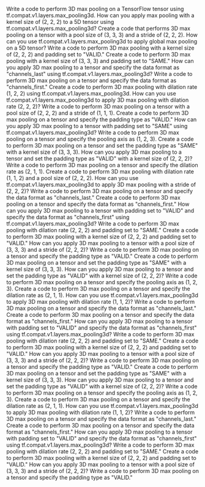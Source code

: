 
Write a code to perform 3D max pooling on a TensorFlow tensor using tf.compat.v1.layers.max_pooling3d.
How can you apply max pooling with a kernel size of (2, 2, 2) to a 5D tensor using tf.compat.v1.layers.max_pooling3d?
Create a code that performs 3D max pooling on a tensor with a pool size of (3, 3, 3) and a stride of (2, 2, 2).
How can you use tf.compat.v1.layers.max_pooling3d to apply global max pooling on a 5D tensor?
Write a code to perform 3D max pooling with a kernel size of (2, 2, 2) and padding set to "VALID."
Create a code to perform 3D max pooling with a kernel size of (3, 3, 3) and padding set to "SAME."
How can you apply 3D max pooling to a tensor and specify the data format as "channels_last" using tf.compat.v1.layers.max_pooling3d?
Write a code to perform 3D max pooling on a tensor and specify the data format as "channels_first."
Create a code to perform 3D max pooling with dilation rate (1, 2, 2) using tf.compat.v1.layers.max_pooling3d.
How can you use tf.compat.v1.layers.max_pooling3d to apply 3D max pooling with dilation rate (2, 2, 2)?
Write a code to perform 3D max pooling on a tensor with a pool size of (2, 2, 2) and a stride of (1, 1, 1).
Create a code to perform 3D max pooling on a tensor and specify the padding type as "VALID."
How can you apply 3D max pooling to a tensor with padding set to "SAME" using tf.compat.v1.layers.max_pooling3d?
Write a code to perform 3D max pooling on a tensor and specify the pooling axis as (1, 2, 3).
Create a code to perform 3D max pooling on a tensor and set the padding type as "SAME" with a kernel size of (3, 3, 3).
How can you apply 3D max pooling to a tensor and set the padding type as "VALID" with a kernel size of (2, 2, 2)?
Write a code to perform 3D max pooling on a tensor and specify the dilation rate as (2, 1, 1).
Create a code to perform 3D max pooling with dilation rate (1, 1, 2) and a pool size of (2, 2, 2).
How can you use tf.compat.v1.layers.max_pooling3d to apply 3D max pooling with a stride of (2, 2, 2)?
Write a code to perform 3D max pooling on a tensor and specify the data format as "channels_last."
Create a code to perform 3D max pooling on a tensor and specify the data format as "channels_first."
How can you apply 3D max pooling to a tensor with padding set to "VALID" and specify the data format as "channels_first" using tf.compat.v1.layers.max_pooling3d?
Write a code to perform 3D max pooling with dilation rate (2, 2, 2) and padding set to "SAME."
Create a code to perform 3D max pooling with a kernel size of (2, 2, 2) and padding set to "VALID."
How can you apply 3D max pooling to a tensor with a pool size of (3, 3, 3) and a stride of (2, 2, 2)?
Write a code to perform 3D max pooling on a tensor and specify the padding type as "VALID."
Create a code to perform 3D max pooling on a tensor and set the padding type as "SAME" with a kernel size of (3, 3, 3).
How can you apply 3D max pooling to a tensor and set the padding type as "VALID" with a kernel size of (2, 2, 2)?
Write a code to perform 3D max pooling on a tensor and specify the pooling axis as (1, 2, 3).
Create a code to perform 3D max pooling on a tensor and specify the dilation rate as (2, 1, 1).
How can you use tf.compat.v1.layers.max_pooling3d to apply 3D max pooling with dilation rate (1, 1, 2)?
Write a code to perform 3D max pooling on a tensor and specify the data format as "channels_last."
Create a code to perform 3D max pooling on a tensor and specify the data format as "channels_first."
How can you apply 3D max pooling to a tensor with padding set to "VALID" and specify the data format as "channels_first" using tf.compat.v1.layers.max_pooling3d?
Write a code to perform 3D max pooling with dilation rate (2, 2, 2) and padding set to "SAME."
Create a code to perform 3D max pooling with a kernel size of (2, 2, 2) and padding set to "VALID."
How can you apply 3D max pooling to a tensor with a pool size of (3, 3, 3) and a stride of (2, 2, 2)?
Write a code to perform 3D max pooling on a tensor and specify the padding type as "VALID."
Create a code to perform 3D max pooling on a tensor and set the padding type as "SAME" with a kernel size of (3, 3, 3).
How can you apply 3D max pooling to a tensor and set the padding type as "VALID" with a kernel size of (2, 2, 2)?
Write a code to perform 3D max pooling on a tensor and specify the pooling axis as (1, 2, 3).
Create a code to perform 3D max pooling on a tensor and specify the dilation rate as (2, 1, 1).
How can you use tf.compat.v1.layers.max_pooling3d to apply 3D max pooling with dilation rate (1, 1, 2)?
Write a code to perform 3D max pooling on a tensor and specify the data format as "channels_last."
Create a code to perform 3D max pooling on a tensor and specify the data format as "channels_first."
How can you apply 3D max pooling to a tensor with padding set to "VALID" and specify the data format as "channels_first" using tf.compat.v1.layers.max_pooling3d?
Write a code to perform 3D max pooling with dilation rate (2, 2, 2) and padding set to "SAME."
Create a code to perform 3D max pooling with a kernel size of (2, 2, 2) and padding set to "VALID."
How can you apply 3D max pooling to a tensor with a pool size of (3, 3, 3) and a stride of (2, 2, 2)?
Write a code to perform 3D max pooling on a tensor and specify the padding type as "VALID."